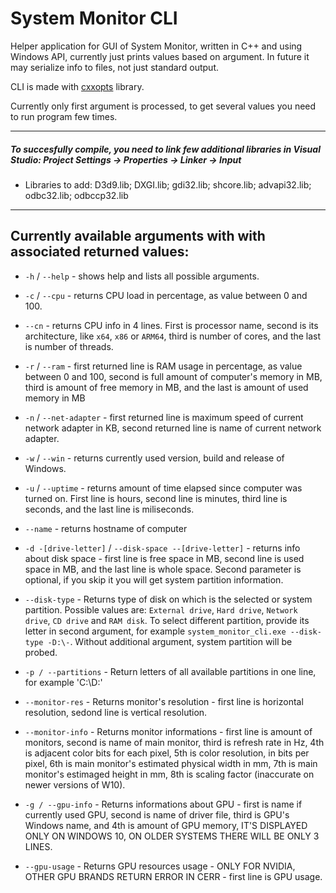 # System Monitor CLI
Helper application for GUI of System Monitor, written in C++ and using Windows API, currently just prints values based on argument.
In future it may serialize info to files, not just standard output.

CLI is made with [cxxopts](https://github.com/jarro2783/cxxopts) library.

Currently only first argument is processed, to get several values you need to run program few times.

---
##### To succesfully compile, you need to link few additional libraries in Visual Studio: Project Settings -> Properties -> Linker -> Input
* Libraries to add: D3d9.lib; DXGI.lib; gdi32.lib; shcore.lib; advapi32.lib; odbc32.lib; odbccp32.lib
---


## Currently available arguments with with associated returned values:

* `-h` / `--help` - shows help and lists all possible arguments.

* `-c` / `--cpu` - returns CPU load in percentage, as value between 0 and 100.

* `--cn` - returns CPU info in 4 lines. First is processor name, second is its architecture, like `x64`, `x86` or `ARM64`, third is number of cores, and the last is number of threads.

* `-r` / `--ram` - first returned line is RAM usage in percentage, as value between 0 and 100, second is full amount of computer's memory in MB, third is amount of free memory in MB, and the last is amount of used memory in MB

* `-n` / `--net-adapter` - first returned line is maximum speed of current network adapter in KB, second returned line is 
name of current network adapter.

* `-w` / `--win` - returns currently used version, build and release of Windows.

* `-u` / `--uptime` - returns amount of time elapsed since computer was turned on. First line is hours, second line is minutes, third line is seconds, and the last line is miliseconds.

* `--name` - returns hostname of computer

* `-d -[drive-letter]` / `--disk-space --[drive-letter]` - returns info about disk space - first line is free space in MB, second line is used space in MB, and the last line is whole space. Second parameter is optional, if you skip it you will get system partition information.

* `--disk-type` - Returns type of disk on which is the selected or system partition. Possible values are: `External drive`, `Hard drive`, `Network drive`, `CD drive` and `RAM disk`. To select different partition, provide its letter in second argument, for example `system_monitor_cli.exe --disk-type -D:\-`. Without additional argument, system partition will be probed.

* `-p / --partitions` - Return letters of all available partitions in one line, for example 'C:\D:\'

* `--monitor-res` - Returns monitor's resolution - first line is horizontal resolution, sedond line is vertical resolution.

* `--monitor-info` - Returns monitor informations - first line is amount of monitors, second is name of main monitor, third is refresh rate in Hz, 4th is adjacent color bits for each pixel, 5th is color resolution, in bits per pixel, 6th is main monitor's estimated physical width in mm, 7th is main monitor's estimaged height in mm, 8th is scaling factor (inaccurate on newer versions of W10).

* `-g / --gpu-info` - Returns informations about GPU - first is name if currently used GPU, second is name of driver file, third is GPU's Windows name, and 4th is amount of GPU memory, IT'S DISPLAYED ONLY ON WINDOWS 10, ON OLDER SYSTEMS THERE WILL BE ONLY 3 LINES.

* `--gpu-usage` -  Returns GPU resources usage - ONLY FOR NVIDIA, OTHER GPU BRANDS RETURN ERROR IN CERR - first line is GPU usage.